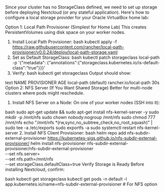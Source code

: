 Since your cluster has no StorageClass defined, we need to set up storage before deploying Nextcloud (or any stateful application). Here's how to configure a local storage provider for your Oracle VirtualBox home lab:

Option 1: Local Path Provisioner (Simplest for Home Lab)
This creates PersistentVolumes using disk space on your worker nodes.

1. Install Local Path Provisioner:
bash
kubectl apply -f https://raw.githubusercontent.com/rancher/local-path-provisioner/v0.0.24/deploy/local-path-storage.yaml
2. Set as Default StorageClass:
bash
kubectl patch storageclass local-path -p '{"metadata": {"annotations":{"storageclass.kubernetes.io/is-default-class":"true"}}}'
3. Verify:
bash
kubectl get storageclass
Output should show:

text
NAME                   PROVISIONER             AGE
local-path (default)   rancher.io/local-path   30s
Option 2: NFS Server (If You Want Shared Storage)
Better for multi-node clusters where pods might reschedule.

1. Install NFS Server on a Node:
On one of your worker nodes (SSH into it):

bash
sudo apt-get update && sudo apt-get install nfs-kernel-server -y
sudo mkdir -p /mnt/nfs
sudo chown nobody:nogroup /mnt/nfs
sudo chmod 777 /mnt/nfs
echo "/mnt/nfs *(rw,sync,no_subtree_check,no_root_squash)" | sudo tee -a /etc/exports
sudo exportfs -a
sudo systemctl restart nfs-kernel-server
2. Install NFS Client Provisioner:
bash
helm repo add nfs-subdir-external-provisioner https://kubernetes-sigs.github.io/nfs-subdir-external-provisioner/
helm install nfs-provisioner nfs-subdir-external-provisioner/nfs-subdir-external-provisioner \
  --set nfs.server=<NFS-SERVER-NODE-IP> \
  --set nfs.path=/mnt/nfs \
  --set storageClass.defaultClass=true
Verify Storage is Ready
Before installing Nextcloud, confirm:

bash
kubectl get storageclass
kubectl get pods -n default -l app.kubernetes.io/name=nfs-subdir-external-provisioner  # For NFS option
